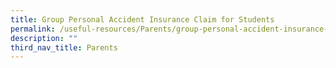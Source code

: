 ```yaml
---
title: Group Personal Accident Insurance Claim for Students
permalink: /useful-resources/Parents/group-personal-accident-insurance-claim-for-students/
description: ""
third_nav_title: Parents
---
```

